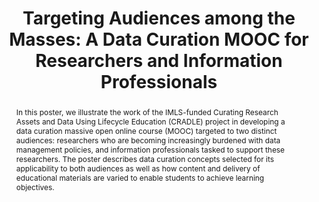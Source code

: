 ---
abstract: 'In this poster, we illustrate the work of the IMLS-funded Curating Research
  Assets and Data Using Lifecycle Education (CRADLE) project in developing a data
  curation massive open online course (MOOC) targeted to two distinct audiences: researchers
  who are becoming increasingly burdened with data management policies, and information
  professionals tasked to support these researchers. The poster describes data curation
  concepts selected for its applicability to both audiences as well as how content
  and delivery of educational materials are varied to enable students to achieve learning
  objectives.'
creators:
- Tibbo, Helen
- Christian, Thu-Mai
- Goatley, Rachel
date: null
document_url: https://services.phaidra.univie.ac.at/api/object/o:429607/download
grand_parent: iPRES
institutions: []
keywords:
- massive open online courses
- moocs
- data curation
- data management
- training
- education
landing_page_url: https://phaidra.univie.ac.at/o:429607
language: eng
layout: publication
license: CC BY 4.0 International
notes_url: null
parent: iPRES 2015
presentation_url: null
publication_type: poster
size: 407692
source_name: iPRES
title: 'Targeting Audiences among the Masses: A Data Curation MOOC for Researchers
  and Information Professionals'
year: 2015
---